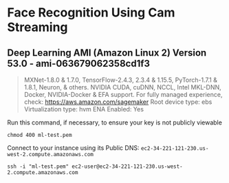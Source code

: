 # Face Recognition Using Cam Streaming


## Deep Learning AMI (Amazon Linux 2) Version 53.0 - ami-063679062358cd1f3
>MXNet-1.8.0 & 1.7.0, TensorFlow-2.4.3, 2.3.4 & 1.15.5, PyTorch-1.7.1 & 1.8.1, Neuron, & others. NVIDIA CUDA, cuDNN, NCCL, Intel MKL-DNN, Docker, NVIDIA-Docker & EFA support. For fully managed experience, check: https://aws.amazon.com/sagemaker
Root device type: ebs Virtualization type: hvm ENA Enabled: Yes

Run this command, if necessary, to ensure your key is not publicly viewable

```
chmod 400 ml-test.pem
```

Connect to your instance using its Public DNS: `ec2-34-221-121-230.us-west-2.compute.amazonaws.com
`
```
ssh -i "ml-test.pem" ec2-user@ec2-34-221-121-230.us-west-2.compute.amazonaws.com
```